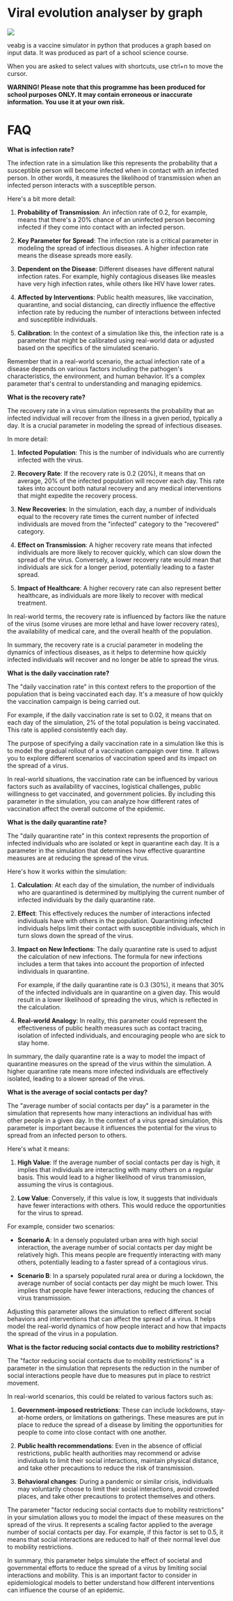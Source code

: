 # Viral evolution analyser by graph 
<a> <img src='https://raw.githubusercontent.com/Malwprotector/veabg/main/illustration.png'></img></a>

veabg is a vaccine simulator in python that produces a graph based on input data. It was produced as part of a school science course.

When you are asked to select values with shortcuts, use ctrl+n to move the cursor.

<strong>WARNING! Please note that this programme has been produced for school purposes ONLY. It may contain erroneous or inaccurate information. You use it at your own risk.</strong>

# FAQ

<strong>What is infection rate?</strong>


The infection rate in a simulation like this represents the probability that a susceptible person will become infected when in contact with an infected person. In other words, it measures the likelihood of transmission when an infected person interacts with a susceptible person.

Here's a bit more detail:

1. **Probability of Transmission**: An infection rate of 0.2, for example, means that there's a 20% chance of an uninfected person becoming infected if they come into contact with an infected person.

2. **Key Parameter for Spread**: The infection rate is a critical parameter in modeling the spread of infectious diseases. A higher infection rate means the disease spreads more easily.

3. **Dependent on the Disease**: Different diseases have different natural infection rates. For example, highly contagious diseases like measles have very high infection rates, while others like HIV have lower rates.

4. **Affected by Interventions**: Public health measures, like vaccination, quarantine, and social distancing, can directly influence the effective infection rate by reducing the number of interactions between infected and susceptible individuals.

5. **Calibration**: In the context of a simulation like this, the infection rate is a parameter that might be calibrated using real-world data or adjusted based on the specifics of the simulated scenario.

Remember that in a real-world scenario, the actual infection rate of a disease depends on various factors including the pathogen's characteristics, the environment, and human behavior. It's a complex parameter that's central to understanding and managing epidemics.

<strong>What is the recovery rate?</strong>


The recovery rate in a virus simulation represents the probability that an infected individual will recover from the illness in a given period, typically a day. It is a crucial parameter in modeling the spread of infectious diseases.

In more detail:

1. **Infected Population**: This is the number of individuals who are currently infected with the virus.

2. **Recovery Rate**: If the recovery rate is 0.2 (20%), it means that on average, 20% of the infected population will recover each day. This rate takes into account both natural recovery and any medical interventions that might expedite the recovery process.

3. **New Recoveries**: In the simulation, each day, a number of individuals equal to the recovery rate times the current number of infected individuals are moved from the "infected" category to the "recovered" category.

4. **Effect on Transmission**: A higher recovery rate means that infected individuals are more likely to recover quickly, which can slow down the spread of the virus. Conversely, a lower recovery rate would mean that individuals are sick for a longer period, potentially leading to a faster spread.

5. **Impact of Healthcare**: A higher recovery rate can also represent better healthcare, as individuals are more likely to recover with medical treatment.

In real-world terms, the recovery rate is influenced by factors like the nature of the virus (some viruses are more lethal and have lower recovery rates), the availability of medical care, and the overall health of the population.

In summary, the recovery rate is a crucial parameter in modeling the dynamics of infectious diseases, as it helps to determine how quickly infected individuals will recover and no longer be able to spread the virus.

<strong>What is the daily vaccination rate?</strong>


The "daily vaccination rate" in this context refers to the proportion of the population that is being vaccinated each day. It's a measure of how quickly the vaccination campaign is being carried out.

For example, if the daily vaccination rate is set to 0.02, it means that on each day of the simulation, 2% of the total population is being vaccinated. This rate is applied consistently each day.

The purpose of specifying a daily vaccination rate in a simulation like this is to model the gradual rollout of a vaccination campaign over time. It allows you to explore different scenarios of vaccination speed and its impact on the spread of a virus.

In real-world situations, the vaccination rate can be influenced by various factors such as availability of vaccines, logistical challenges, public willingness to get vaccinated, and government policies. By including this parameter in the simulation, you can analyze how different rates of vaccination affect the overall outcome of the epidemic.

<strong>What is the daily quarantine rate?</strong>


The "daily quarantine rate" in this context represents the proportion of infected individuals who are isolated or kept in quarantine each day. It is a parameter in the simulation that determines how effective quarantine measures are at reducing the spread of the virus.

Here's how it works within the simulation:

1. **Calculation**: At each day of the simulation, the number of individuals who are quarantined is determined by multiplying the current number of infected individuals by the daily quarantine rate.

2. **Effect**: This effectively reduces the number of interactions infected individuals have with others in the population. Quarantining infected individuals helps limit their contact with susceptible individuals, which in turn slows down the spread of the virus.

3. **Impact on New Infections**: The daily quarantine rate is used to adjust the calculation of new infections. The formula for new infections includes a term that takes into account the proportion of infected individuals in quarantine.

   For example, if the daily quarantine rate is 0.3 (30%), it means that 30% of the infected individuals are in quarantine on a given day. This would result in a lower likelihood of spreading the virus, which is reflected in the calculation.

4. **Real-world Analogy**: In reality, this parameter could represent the effectiveness of public health measures such as contact tracing, isolation of infected individuals, and encouraging people who are sick to stay home.

In summary, the daily quarantine rate is a way to model the impact of quarantine measures on the spread of the virus within the simulation. A higher quarantine rate means more infected individuals are effectively isolated, leading to a slower spread of the virus.

<strong>What is the average of social contacts per day?</strong>


The "average number of social contacts per day" is a parameter in the simulation that represents how many interactions an individual has with other people in a given day. In the context of a virus spread simulation, this parameter is important because it influences the potential for the virus to spread from an infected person to others.

Here's what it means:

1. **High Value**: If the average number of social contacts per day is high, it implies that individuals are interacting with many others on a regular basis. This would lead to a higher likelihood of virus transmission, assuming the virus is contagious.

2. **Low Value**: Conversely, if this value is low, it suggests that individuals have fewer interactions with others. This would reduce the opportunities for the virus to spread.

For example, consider two scenarios:

- **Scenario A**: In a densely populated urban area with high social interaction, the average number of social contacts per day might be relatively high. This means people are frequently interacting with many others, potentially leading to a faster spread of a contagious virus.

- **Scenario B**: In a sparsely populated rural area or during a lockdown, the average number of social contacts per day might be much lower. This implies that people have fewer interactions, reducing the chances of virus transmission.

Adjusting this parameter allows the simulation to reflect different social behaviors and interventions that can affect the spread of a virus. It helps model the real-world dynamics of how people interact and how that impacts the spread of the virus in a population.

<strong>What is the factor reducing social contacts due to mobility restrictions?</strong>


The "factor reducing social contacts due to mobility restrictions" is a parameter in the simulation that represents the reduction in the number of social interactions people have due to measures put in place to restrict movement. 

In real-world scenarios, this could be related to various factors such as:

1. **Government-imposed restrictions**: These can include lockdowns, stay-at-home orders, or limitations on gatherings. These measures are put in place to reduce the spread of a disease by limiting the opportunities for people to come into close contact with one another.

2. **Public health recommendations**: Even in the absence of official restrictions, public health authorities may recommend or advise individuals to limit their social interactions, maintain physical distance, and take other precautions to reduce the risk of transmission.

3. **Behavioral changes**: During a pandemic or similar crisis, individuals may voluntarily choose to limit their social interactions, avoid crowded places, and take other precautions to protect themselves and others.

The parameter "factor reducing social contacts due to mobility restrictions" in your simulation allows you to model the impact of these measures on the spread of the virus. It represents a scaling factor applied to the average number of social contacts per day. For example, if this factor is set to 0.5, it means that social interactions are reduced to half of their normal level due to mobility restrictions.

In summary, this parameter helps simulate the effect of societal and governmental efforts to reduce the spread of a virus by limiting social interactions and mobility. This is an important factor to consider in epidemiological models to better understand how different interventions can influence the course of an epidemic.
